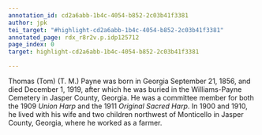 ```yaml
---
annotation_id: cd2a6abb-1b4c-4054-b852-2c03b41f3381
author: jpk
tei_target: "#highlight-cd2a6abb-1b4c-4054-b852-2c03b41f3381"
annotated_page: rdx_r8r2v.p.idp125712
page_index: 0
target: highlight-cd2a6abb-1b4c-4054-b852-2c03b41f3381

---
```

Thomas (Tom) (T. M.) Payne was born in Georgia September 21, 1856, and died December 1, 1919, after which he was buried in the Williams-Payne Cemetery in Jasper County, Georgia. He was a committee member for both the 1909 *Union Harp* and the 1911 *Original Sacred Harp*. In 1900 and 1910, he lived with his wife and two children northwest of Monticello in Jasper County, Georgia, where he worked as a farmer.